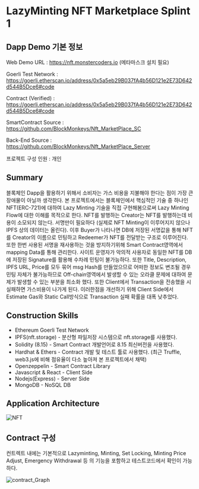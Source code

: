 # LazyMinting NFT Marketplace Splint 1

## Dapp Demo 기본 정보

Web Demo URL : https://nft.monstercoders.io (메타마스크 설치 필요)

Goerli Test Network : https://goerli.etherscan.io/address/0x5a5eb29B037fA4b56D121e2E73D642d544B5Dce6#code

Contract (Verified) : https://goerli.etherscan.io/address/0x5a5eb29B037fA4b56D121e2E73D642d544B5Dce6#code

SmartContract Source : https://github.com/BlockMonkeys/Nft_MarketPlace_SC

Back-End Source : https://github.com/BlockMonkeys/Nft_MarketPlace_Server

프로젝트 구성 인원 : 개인

## Summary
블록체인 Dapp을 활용하기 위해서 소비자는 가스 비용을 지불해야 한다는 점이 가장 큰 장애물이 아닐까 생각한다. 본 프로젝트에서는 블록체인에서 핵심적인 기술 중 하나인 NFT(ERC-721)에 대하여 Lazy Minting 기술을 직접 구현해봄으로써 Lazy Minting Flow에 대한 이해를 목적으로 한다. NFT를 발행하는 Creator는 NFT를 발행하는데 비용이 소모되지 않는다. 서명만이 필요하다 (실제로 NFT Minting이 이루어지지 않으나 IPFS 상의 데이터는 올린다). 이후 Buyer가 나타나면 DB에 저장된 서명값을 통해 NFT를 Creator의 이름으로 민팅하고 Redeemer가 NFT를 전달받는 구조로 이루어진다. 또한 한번 사용된 서명을 재사용하는 것을 방지하기위해 Smart Contract영역에서 mapping Data를 통해 관리한다. 사이트 운영자가 악의적 사용자로 동일한 NFT를 DB에 저장된 Signature를 활용해 수차례 민팅이 불가능하다. 또한 Title, Description, IPFS URL, Price를 모두 묶어 msg Hash를 만들었으므로 어떠한 정보도 변조될 경우 민팅 자체가 불가능하므로 Off-chain영역에서 발생할 수 있는 오라클 문제에 대하여 문제가 발생할 수 있는 부분을 최소화 했다. 또한 Client에서 Transaction을 전송했을 시 실패하면 가스비용이 나가게 된다. 이러한점을 개선하기 위해 Client Side에서 Estimate Gas와 Static Call방식으로 Transaction 실패 확률을 대폭 낮추었다.


## Construction Skills
- Ethereum Goerli Test Network
- IPFS(nft.storage) - 분산형 파일저장 시스템으로 nft.storage를 사용했다.
- Solidity (8.15) - Smart Contract 개발언어로 8.15 최신버전을 사용했다.
- Hardhat & Ethers - Contract 개발 및 테스트 툴로 사용했다. (최근 Truffle, web3.js에 비해 점유율이 다소 높아져 본 프로젝트에서 채택)
- Openzeppelin - Smart Contract Library
- Javascript & React - Client Side
- Nodejs(Express) - Server Side
- MongoDB - NoSQL DB



## Application Architecture
![NFT](https://user-images.githubusercontent.com/66409384/180760130-0d272d18-8284-4d84-b6e5-08c269618646.png)


## Contract 구성

컨트렉트 내에는 기본적으로 Lazyminting, Minting, Set Locking, Minting Price Adjust, Emergency Withdrawal 등 의 기능을 포함하고 테스트코드에서 확인이 가능하다.


![contract_Graph](https://user-images.githubusercontent.com/66409384/180267157-85d0bf2e-2cb6-48ef-bbd7-0e88bf1238fe.svg)
